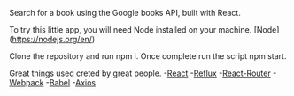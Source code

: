 Search for a book using the Google books API, built with React.

To try this little app, you will need Node installed on your machine.
[Node] (https://nodejs.org/en/)

Clone the repository and run npm i. Once complete run the script npm start.

Great things used creted by great people.
-[React](http://facebook.github.io/react/)
-[Reflux](https://github.com/reflux/refluxjs)
-[React-Router](https://www.npmjs.com/package/react-router)
-[Webpack](https://webpack.github.io/)
-[Babel](https://babeljs.io/)
-[Axios](https://www.npmjs.com/package/axios)
